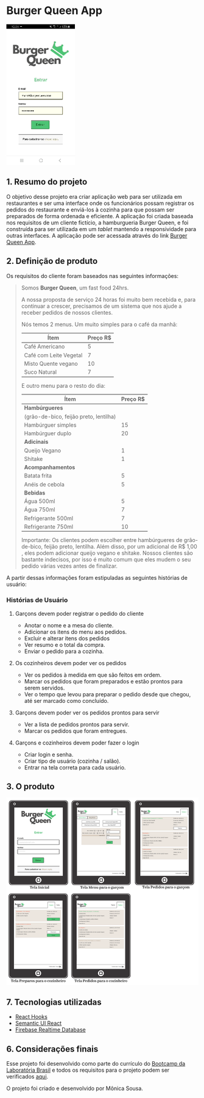 # Burger Queen App

![Burger Queen Mobile Gif](https://raw.githubusercontent.com/mokasousa/RestaurantApp-Burger-Queen/master/src/Images/Burger%20Queen%20Mobile%20Gif.gif)

## 1. Resumo do projeto

O objetivo desse projeto era criar aplicação web para ser utilizada em restaurantes e ser uma interface onde os funcionários possam registrar os pedidos do restaurante e enviá-los à cozinha para que possam ser preparados de forma ordenada e eficiente. A aplicação foi criada baseada nos requisitos de um cliente fictício, a hamburgueria Burger Queen, e foi construída para ser utilizada em um _tablet_ mantendo a responsividade para outras
interfaces. A aplicação pode ser acessada através do link [Burger Queen App](https://burger-queen-1253c.firebaseapp.com).

## 2. Definição de produto

Os requisitos do cliente foram baseados nas seguintes informações:

> Somos **Burger Queen**, um fast food 24hrs.
>
>A nossa proposta de serviço 24 horas foi muito bem recebida e, para continuar a
>crescer, precisamos de um sistema que nos ajude a receber pedidos de nossos
>clientes.
>
>Nós temos 2 menus. Um muito simples para o café da manhã:
>
>| Ítem                      |Preço R$|
>|---------------------------|------|
>| Café Americano            |    5 |
>| Café com Leite Vegetal    |    7 |
>| Misto Quente vegano       |   10 |
>| Suco Natural              |    7 |
>
>E outro menu para o resto do dia:
>
>| Ítem                      |Preço R$|
>|---------------------------|------|
>|**Hambúrgueres**           |      |
>|(grão-de-bico, feijão preto, lentilha)|
>|Hambúrguer simples         |    15|
>|Hambúrguer duplo           |    20|
>|**Adicinais**              |      |
>|Queijo Vegano              |     1|
>|Shitake                    |     1|
>|**Acompanhamentos**        |      |
>|Batata frita               |     5|
>|Anéis de cebola            |     5|
>|**Bebidas**                |      |
>|Água 500ml                 |     5|
>|Água 750ml                 |     7|
>|Refrigerante 500ml         |     7|
>|Refrigerante 750ml         |    10|
>
>Importante: Os clientes podem escolher entre hambúrgueres de grão-de-bico, feijão preto, lentilha. 
>Além disso, por um adicional de R$ 1,00 , eles podem adicionar queijo vegano e shitake.
>Nossos clientes são bastante indecisos, por isso é muito comum que eles mudem o
>seu pedido várias vezes antes de finalizar.

A partir dessas informações foram estipuladas as seguintes histórias de usuário:

### Histórias de Usuário

1. Garçons devem poder registrar o pedido do cliente

    * Anotar o nome e a mesa do cliente.
    * Adicionar os itens do menu aos pedidos.
    * Excluir e alterar itens dos pedidos
    * Ver resumo e o total da compra.
    * Enviar o pedido para a cozinha.

2. Os cozinheiros devem poder ver os pedidos

    * Ver os pedidos à medida em que são feitos em ordem.
    * Marcar os pedidos que foram preparados e estão prontos para serem servidos.
    * Ver o tempo que levou para preparar o pedido desde que chegou, até ser marcado como concluído.

3. Garçons devem poder ver os pedidos prontos para servir

    * Ver a lista de pedidos prontos para servir.
    * Marcar os pedidos que foram entregues.

4. Garçons e cozinheiros devem poder fazer o login

    * Criar login e senha.
    * Criar tipo de usuário (cozinha / salão).
    * Entrar na tela correta para cada usuário.

## 3. O produto

![Burger Queen Telas](https://github.com/mokasousa/RestaurantApp-Burger-Queen/blob/master/src/Images/Burguer%20Queen%20App.png)

## 7. Tecnologias utilizadas

* [React Hooks](https://reactjs.org/docs/hooks-intro.html)
* [Semantic UI React](https://react.semantic-ui.com/)
* [Firebase Realtime Database](https://firebase.google.com)

## 6. Considerações finais

Esse projeto foi desenvolvido como parte do currículo do [Bootcamp da Laboratória Brasil](https://www.laboratoria.la/br) e todos os requisitos para o projeto podem ser verificados [aqui](https://github.com/Laboratoria/SAP003-burger-queen).

O projeto foi criado e desenvolvido por Mônica Sousa.
